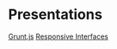 Presentations
=============
[Grunt.js](http://vermilion1.github.com/presentations/grunt)
[Responsive Interfaces](http://vermilion1.github.com/presentations/responsive-interfaces)

